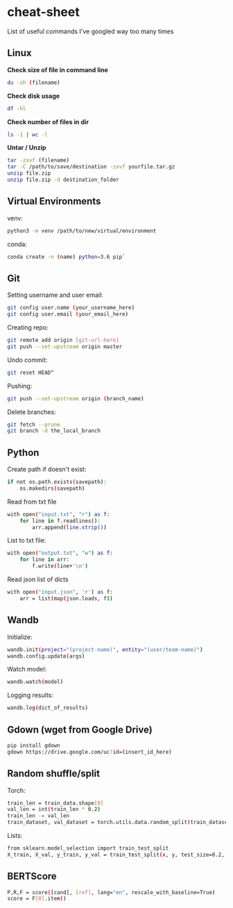 # cheat-sheet
List of useful commands I've googled way too many times


## Linux
**Check size of file in command line**
```bash
du -sh (filename)
```
**Check disk usage**
```bash
df -hl
```
**Check number of files in dir**
```bash
ls -1 | wc -l
```


**Untar / Unzip**
```bash
tar -zxvf (filename)
tar -C /path/to/save/destination -zxvf yourfile.tar.gz
unzip file.zip
unzip file.zip -d destination_folder
```

## Virtual Environments
venv:
```bash
python3 -m venv /path/to/new/virtual/environment
```
conda:
```bash
conda create -n (name) python=3.6 pip`
```

## Git
Setting username and user email:
```bash
git config user.name (your_username_here)
git config user.email (your_email_here)
```

Creating repo:
```bash
git remote add origin [git-url-here]
git push --set-upstream origin master
```

Undo commit: 
```bash
git reset HEAD^
```

Pushing:
```bash
git push --set-upstream origin (branch_name)
```

Delete branches:
```bash
git fetch --prune
git branch -d the_local_branch
```



## Python
Create path if doesn't exist: 
``` bash
if not os.path.exists(savepath):
    os.makedirs(savepath)
```

Read from txt file
```bash
with open("input.txt", "r") as f:
    for line in f.readlines():
        arr.append(line.strip())
```

List to txt file:
```bash
with open("output.txt", "w") as f:
    for line in arr:
        f.write(line+'\n')
```

Read json list of dicts 
```bash
with open("input.json", 'r') as f:
    arr = list(map(json.loads, f))
```

## Wandb
Initialize:
``` bash
wandb.init(project="(project-name)", entity="(user/team-name)")
wandb.config.update(args)
```

Watch model:
``` bash
wandb.watch(model)
```

Logging results:
``` bash
wandb.log(dict_of_results)
```

## Gdown (wget from Google Drive)
```bash
pip install gdown
gdown https://drive.google.com/uc?id=(insert_id_here)
```

## Random shuffle/split 
Torch:
```bash
train_len = train_data.shape[0]
val_len = int(train_len * 0.2)
train_len -= val_len
train_dataset, val_dataset = torch.utils.data.random_split(train_dataset, [train_len, val_len])
```

Lists:
```bash
from sklearn.model_selection import train_test_split
X_train, X_val, y_train, y_val = train_test_split(x, y, test_size=0.2, random_state=42)
```

## BERTScore 
```bash
P,R,F = score([cand], [ref], lang="en", rescale_with_baseline=True)
score = F[0].item()
```
